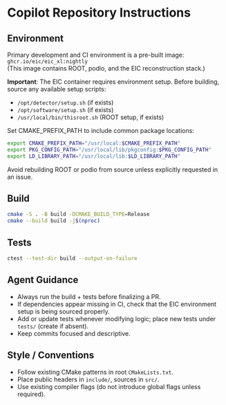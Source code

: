 # Copilot Repository Instructions

## Environment
Primary development and CI environment is a pre-built image:  
`ghcr.io/eic/eic_xl:nightly`  
(This image contains ROOT, podio, and the EIC reconstruction stack.)

**Important**: The EIC container requires environment setup. Before building, source any available setup scripts:
- `/opt/detector/setup.sh` (if exists)
- `/opt/software/setup.sh` (if exists) 
- `/usr/local/bin/thisroot.sh` (ROOT setup, if exists)

Set CMAKE_PREFIX_PATH to include common package locations:
```bash
export CMAKE_PREFIX_PATH="/usr/local:$CMAKE_PREFIX_PATH"
export PKG_CONFIG_PATH="/usr/local/lib/pkgconfig:$PKG_CONFIG_PATH"
export LD_LIBRARY_PATH="/usr/local/lib:$LD_LIBRARY_PATH"
```

Avoid rebuilding ROOT or podio from source unless explicitly requested in an issue.

## Build
```bash
cmake -S . -B build -DCMAKE_BUILD_TYPE=Release
cmake --build build -j$(nproc)
```

## Tests
```bash
ctest --test-dir build --output-on-failure
```

## Agent Guidance
- Always run the build + tests before finalizing a PR.
- If dependencies appear missing in CI, check that the EIC environment setup is being sourced properly.
- Add or update tests whenever modifying logic; place new tests under `tests/` (create if absent).
- Keep commits focused and descriptive.

## Style / Conventions
- Follow existing CMake patterns in root `CMakeLists.txt`.
- Place public headers in `include/`, sources in `src/`.
- Use existing compiler flags (do not introduce global flags unless required).